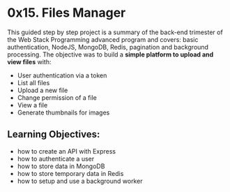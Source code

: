# 0x15. Files Manager
This guided step by step project is a summary of the back-end trimester of the Web Stack Programming advanced program and covers: basic authentication, NodeJS, MongoDB, Redis, pagination and background processing. The objective was to build a **simple platform to upload and view files** with:
* User authentication via a token
* List all files
* Upload a new file
* Change permission of a file
* View a file
* Generate thumbnails for images

## Learning Objectives:
* how to create an API with Express
* how to authenticate a user
* how to store data in MongoDB
* how to store temporary data in Redis
* how to setup and use a background worker
